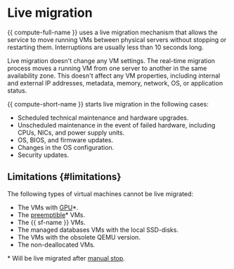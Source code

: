 # Live migration

{{ compute-full-name }} uses a live migration mechanism that allows the service to move running VMs between physical servers without stopping or restarting them. Interruptions are usually less than 10 seconds long.

Live migration doesn't change any VM settings. The real-time migration process moves a running VM from one server to another in the same availability zone. This doesn't affect any VM properties, including internal and external IP addresses, metadata, memory, network, OS, or application status.

{{ compute-short-name }} starts live migration in the following cases:

* Scheduled technical maintenance and hardware upgrades.
* Unscheduled maintenance in the event of failed hardware, including CPUs, NICs, and power supply units.
* OS, BIOS, and firmware updates.
* Changes in the OS configuration.
* Security updates.

## Limitations {#limitations}

The following types of virtual machines cannot be live migrated:

* The VMs with [GPU](../concepts/gpus.md)*.
* The [preemptible](../concepts/preemptible-vm.md)* VMs.
* The {{ sf-name }} VMs.
* The managed databases VMs with the local SSD-disks.
* The VMs with the obsolete QEMU version.
* The non-deallocated VMs.

\* Will be live migrated after [manual stop](../operations/vm-control/vm-stop-and-start.md#stop).
